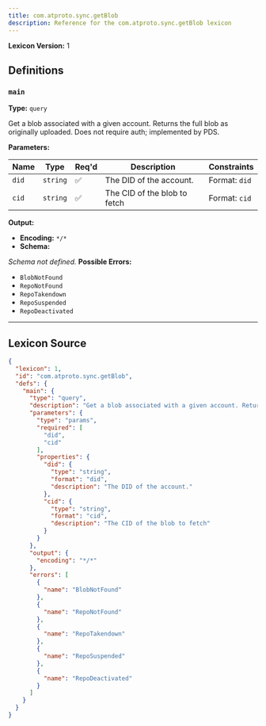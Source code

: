 ```yaml
---
title: com.atproto.sync.getBlob
description: Reference for the com.atproto.sync.getBlob lexicon
---
```

**Lexicon Version:** 1

## Definitions

<a name="main"></a>
### `main`

**Type:** `query`

Get a blob associated with a given account. Returns the full blob as originally uploaded. Does not require auth; implemented by PDS.

**Parameters:**

| Name | Type | Req'd  | Description | Constraints |
|------|------|----------|-------------|-------------|
| `did` | `string` | ✅  | The DID of the account. | Format: `did` |
| `cid` | `string` | ✅  | The CID of the blob to fetch | Format: `cid` |
**Output:**

- **Encoding:** `*/*`
- **Schema:**

_Schema not defined._
**Possible Errors:**

- `BlobNotFound`
- `RepoNotFound`
- `RepoTakendown`
- `RepoSuspended`
- `RepoDeactivated`

---

## Lexicon Source
```json
{
  "lexicon": 1,
  "id": "com.atproto.sync.getBlob",
  "defs": {
    "main": {
      "type": "query",
      "description": "Get a blob associated with a given account. Returns the full blob as originally uploaded. Does not require auth; implemented by PDS.",
      "parameters": {
        "type": "params",
        "required": [
          "did",
          "cid"
        ],
        "properties": {
          "did": {
            "type": "string",
            "format": "did",
            "description": "The DID of the account."
          },
          "cid": {
            "type": "string",
            "format": "cid",
            "description": "The CID of the blob to fetch"
          }
        }
      },
      "output": {
        "encoding": "*/*"
      },
      "errors": [
        {
          "name": "BlobNotFound"
        },
        {
          "name": "RepoNotFound"
        },
        {
          "name": "RepoTakendown"
        },
        {
          "name": "RepoSuspended"
        },
        {
          "name": "RepoDeactivated"
        }
      ]
    }
  }
}
```
